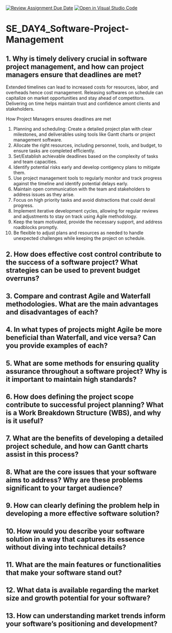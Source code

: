 [![Review Assignment Due Date](https://classroom.github.com/assets/deadline-readme-button-22041afd0340ce965d47ae6ef1cefeee28c7c493a6346c4f15d667ab976d596c.svg)](https://classroom.github.com/a/9pw6JKcu)
[![Open in Visual Studio Code](https://classroom.github.com/assets/open-in-vscode-2e0aaae1b6195c2367325f4f02e2d04e9abb55f0b24a779b69b11b9e10269abc.svg)](https://classroom.github.com/online_ide?assignment_repo_id=18521348&assignment_repo_type=AssignmentRepo)
# SE_DAY4_Software-Project-Management
## 1. Why is timely delivery crucial in software project management, and how can project managers ensure that deadlines are met?
Extended timelines can lead to increased costs for resources, labor, and overheads hence cost management.
Releasing softwares on schedule can capitalize on market opportunities and stay ahead of competitors.
Delivering on time helps maintain trust and confidence amont clients and stakeholders.

How Project Managers ensures deadlines are met
1. Planning and scheduling: Create a detailed project plan with clear milestones, and deliverables using tools like Gantt charts or project management software.
2. Allocate the right resources, including personnel, tools, and budget, to ensure tasks are completed efficiently.
3. Set/Establish achievable deadlines based on the complexity of tasks and team capacities.
4. Identify potential risks early and develop contigency plans to mitigate them.
5. Use project management tools to regularly monitor and track progress against the timeline and identify potential delays early.
6. Maintain open communication with the team and stakeholders to address issues as they arise.
7. Focus on high priority tasks and avoid distractions that could derail progress.
8. Implement iterative development cycles, allowing for regular reviews and adjustments to stay on track using Agile methodology.
9. Keep the team motivated, provide the necessary support, and address roadblocks promptly.
10. Be flexible to adjust plans and resources as needed to handle unexpected challenges while keeping the project on schedule.   

## 2. How does effective cost control contribute to the success of a software project? What strategies can be used to prevent budget overruns?

## 3. Compare and contrast Agile and Waterfall methodologies. What are the main advantages and disadvantages of each?
## 4. In what types of projects might Agile be more beneficial than Waterfall, and vice versa? Can you provide examples of each?
## 5. What are some methods for ensuring quality assurance throughout a software project? Why is it important to maintain high standards?
## 6. How does defining the project scope contribute to successful project planning? What is a Work Breakdown Structure (WBS), and why is it useful?
## 7. What are the benefits of developing a detailed project schedule, and how can Gantt charts assist in this process?
## 8. What are the core issues that your software aims to address? Why are these problems significant to your target audience?
## 9. How can clearly defining the problem help in developing a more effective software solution?
## 10. How would you describe your software solution in a way that captures its essence without diving into technical details?
## 11. What are the main features or functionalities that make your software stand out?
## 12. What data is available regarding the market size and growth potential for your software?
## 13. How can understanding market trends inform your software’s positioning and development?
